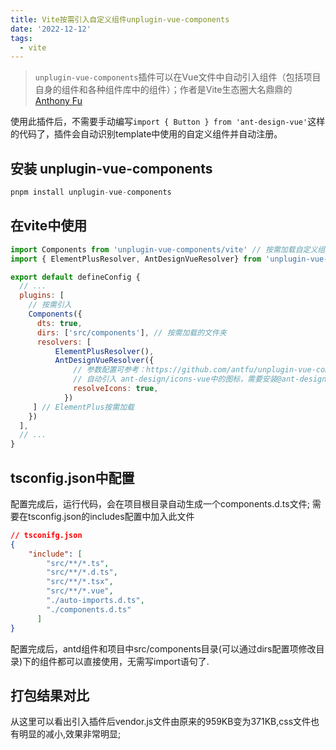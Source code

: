 ```yaml
---
title: Vite按需引入自定义组件unplugin-vue-components
date: '2022-12-12'
tags:
  - vite
---
```


> `unplugin-vue-components`插件可以在Vue文件中自动引入组件（包括项目自身的组件和各种组件库中的组件）；作者是Vite生态圈大名鼎鼎的[Anthony Fu](https://github.com/antfu)

使用此插件后，不需要手动编写`import { Button } from 'ant-design-vue'`这样的代码了，插件会自动识别template中使用的自定义组件并自动注册。

## 安装 unplugin-vue-components
```javascript
pnpm install unplugin-vue-components
```

## 在vite中使用

```javascript
import Components from 'unplugin-vue-components/vite' // 按需加载自定义组件
import { ElementPlusResolver, AntDesignVueResolver} from 'unplugin-vue-components/resolvers'

export default defineConfig {
  // ...
  plugins: [
    // 按需引入
    Components({
      dts: true,
      dirs: ['src/components'], // 按需加载的文件夹
      resolvers: [
          ElementPlusResolver(),
          AntDesignVueResolver({
              // 参数配置可参考：https://github.com/antfu/unplugin-vue-components/blob/main/src/core/resolvers/antdv.ts
              // 自动引入 ant-design/icons-vue中的图标，需要安装@ant-design/icons-vue
              resolveIcons: true,
            })
     ] // ElementPlus按需加载
    })
  ],
  // ...
}
```

## tsconfig.json中配置
配置完成后，运行代码，会在项目根目录自动生成一个components.d.ts文件;
需要在tsconfig.json的includes配置中加入此文件
```json
// tsconifg.json
{
    "include": [
        "src/**/*.ts",
        "src/**/*.d.ts",
        "src/**/*.tsx",
        "src/**/*.vue",
        "./auto-imports.d.ts",
        "./components.d.ts"
      ]
}
```

配置完成后，antd组件和项目中src/components目录(可以通过dirs配置项修改目录)下的组件都可以直接使用，无需写import语句了.


## 打包结果对比

从这里可以看出引入插件后vendor.js文件由原来的959KB变为371KB,css文件也有明显的减小,效果非常明显;